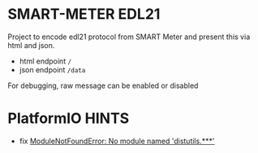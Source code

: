 # SMART-METER EDL21

Project to encode edl21 protocol from SMART Meter and present this via html and json.

- html endpoint `/`
- json endpoint `/data`

For debugging, raw message can be enabled or disabled

# PlatformIO HINTS

- fix [ModuleNotFoundError: No module named 'distutils.***'](https://github.com/platformio/platformio-vscode-ide/issues/907)